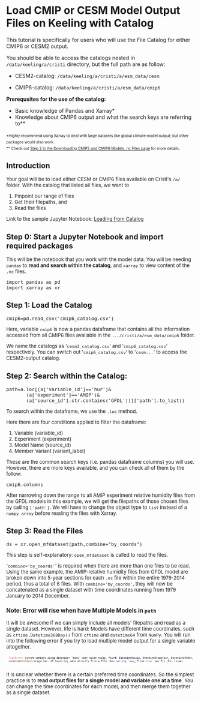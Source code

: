 # Load CMIP or CESM Model Output Files on Keeling with Catalog

This tutorial is specifically for users who will use the File Catalog for either CMIP6 or CESM2 output. 

You should be able to access the catalogs nested in `/data/keeling/a/cristi` directory, but the full path are as follow: 

- CESM2-catalog: `/data/keeling/a/cristi/a/esm_data/cesm`

- CMIP6-catalog: `/data/keeling/a/cristi/a/esm_data/cmip6`

**Prerequsites for the use of the catalog:** 
- Basic knowledge of Pandas and Xarray* 
- Knowledge about CMIP6 output and what the search keys are referring to**

<font size = 1.7> *Highly recommend using Xarray to deal with large datasets like global climate model output; but other packages would also work.  
** Check out [Step 2 in the Downloading CMIP5 and CMIP6 Models. nc Files page](downloading_CMIP5_and_CMIP6_Models_.nc_Files_from_ESGF.md) for more details. 

<font size=2> 

## Introduction 
Your goal will be to load either CESM or CMIP6 files available on Cristi's `/a/` folder. With the catalog that listed all files, we want to 
    
1. Pinpoint our range of files
2. Get their filepaths, and 
3. Read the files 

Link to the sample Jupyter Notebook: [Loading from Catalog](../tutorials/loading_from_catalog.ipynb)

## Step 0: Start a Jupyter Notebook and import required packages 
This will be the notebook that you work with the model data. You will be needing `pandas` to **read and search within the catalog**, and `xarray` to view content of the `.nc` files. 

    import pandas as pd
    import xarray as xr

## Step 1: Load the Catalog 
    cmip6=pd.read_csv('cmip6_catalog.csv')

Here, variable `cmip6` is now a pandas dataframe that contains all the information accessed from all CMIP6 files available in the `.../cristi/a/esm_data/cmip6` folder. 

We name the catalogs as '`cesm2_catalog.csv`' and '`cmip6_catalog.csv`' respectively. You can switch out '`cmip6_catalog.csv`' to '`cesm...`' to access the CESM2-output catalog. 

## Step 2: Search within the Catalog: 
    path=a.loc[(a['variable_id']=='hur')&  
           (a['experiment']=='AMIP')& 
           (a['source_id'].str.contains('GFDL'))]['path'].to_list()

To search within the dataframe, we use the `.loc` method.  

Here there are four conditions applied to filter the dataframe: 

1. Variable (variable_id)
2. Experiment (experiment)
3. Model Name (source_id)
4. Member Variant (variant_label)

These are the common search keys (i.e. pandas dataframe columns) you will use. However, there are more keys available, and you can check all of them by the follow: 

    cmip6.columns

After narrowing down the range to all AMIP experiment relative humidity files from the GFDL models in this example, we will get the filepaths of those chosen files by calling `['path']`. We will have to change the object type to `list` instead of a `numpy array` before reading the files with Xarray. 

## Step 3: Read the Files 
    ds = xr.open_mfdataset(path,combine="by_coords")

This step is self-explanatory: `open_mfdataset` is called to read the files. 

'`combine='by_coords'`' is required when there are more than one files to be read. Using the same example, the AMIP-relative humidity files from GFDL model are broken down into 5-year sections for each `.nc` file within the entire 1979-2014 period, thus a total of 6 files. With `combine='by_coords'`, they will now be concatenated as a single dataset with time coordinates running from 1979 January to 2014 December. 

### **Note: Error will rise when have Multiple Models in `path`**
It will be awesome if we can simply include all models' filepaths and read as a single dataset. However, life is hard: Models have different time coordinates, such as `cftime.Datetime360Day()` from `cftime` and `datetime64` from `NumPy`. You will run into the following error if you try to load multiple model output for a single variable altogether. 

![diff_timecoords_error](../images/diff_timecoords_error.png)

It is unclear whether there is a certain preferred time coordinates. So the simplest practice is to **read output files for a single model and variable one at a time**. You can change the time coordinates for each model, and then merge them together as a single dataset. 


